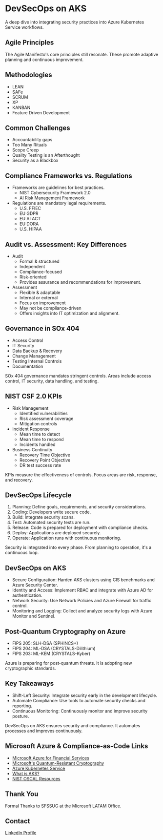 # DevSecOps on AKS

A deep dive into integrating security practices into Azure Kubernetes Service workflows.

## Agile Principles

The Agile Manifesto's core principles still resonate. These promote adaptive planning and continuous improvement.

## Methodologies

- LEAN
- SAFe
- SCRUM
- XP
- KANBAN
- Feature Driven Development

## Common Challenges

- Accountability gaps
- Too Many Rituals
- Scope Creep
- Quality Testing is an Afterthought
- Security as a Blackbox

## Compliance Frameworks vs. Regulations

- Frameworks are guidelines for best practices.
  - NIST Cybersecurity Framework 2.0
  - AI Risk Management Framework
- Regulations are mandatory legal requirements.
  - U.S. FFIEC
  - EU GDPR
  - EU AI ACT
  - EU DORA
  - U.S. HIPAA

## Audit vs. Assessment: Key Differences

- Audit
  - Formal & structured
  - Independent
  - Compliance-focused
  - Risk-oriented
  - Provides assurance and recommendations for improvement.
- Assessment
  - Flexible & adaptable
  - Internal or external
  - Focus on improvement
  - May not be compliance-driven
  - Offers insights into IT optimization and alignment.

## Governance in SOx 404

- Access Control
- IT Security
- Data Backup & Recovery
- Change Management
- Testing Internal Controls
- Documentation

SOx 404 governance mandates stringent controls. Areas include access control, IT security, data handling, and testing.

## NIST CSF 2.0 KPIs

- Risk Management
  - Identified vulnerabilities
  - Risk assessment coverage
  - Mitigation controls
- Incident Response
  - Mean time to detect
  - Mean time to respond
  - Incidents handled
- Business Continuity
  - Recovery Time Objective
  - Recovery Point Objective
  - DR test success rate

KPIs measure the effectiveness of controls. Focus areas are risk, response, and recovery.

## DevSecOps Lifecycle

1. Planning: Define goals, requirements, and security considerations.
2. Coding: Developers write secure code.
3. Build: Integrate security scans.
4. Test: Automated security tests are run.
5. Release: Code is prepared for deployment with compliance checks.
6. Deploy: Applications are deployed securely.
7. Operate: Application runs with continuous monitoring.

Security is integrated into every phase. From planning to operation, it's a continuous loop.

## DevSecOps on AKS

- Secure Configuration: Harden AKS clusters using CIS benchmarks and Azure Security Center.
- Identity and Access: Implement RBAC and integrate with Azure AD for authentication.
- Network Security: Use Network Policies and Azure Firewall for traffic control.
- Monitoring and Logging: Collect and analyze security logs with Azure Monitor and Sentinel.

## Post-Quantum Cryptography on Azure

- FIPS 205: SLH-DSA (SPHINCS+)
- FIPS 204: ML-DSA (CRYSTALS-Dilithium)
- FIPS 203: ML-KEM (CRYSTALS-Kyber)

Azure is preparing for post-quantum threats. It is adopting new cryptographic standards.


## Key Takeaways

- Shift-Left Security: Integrate security early in the development lifecycle.
- Automate Compliance: Use tools to automate security checks and reporting.
- Continuous Monitoring: Continuously monitor and improve security posture.

DevSecOps on AKS ensures security and compliance. It automates processes and improves continuously.

## Microsoft Azure & Compliance-as-Code Links

- [Microsoft Azure for Financial Services](https://learn.microsoft.com/en-us/industry/financial-services/microsoft-azure-fsi)
- [Microsoft's Quantum-Resistant Cryptography](https://techcommunity.microsoft.com/blog/microsoft-security-blog/microsofts-quantum-resistant-cryptography-is-here/4238780)
- [Azure Kubernetes Service](https://azure.microsoft.com/en-us/products/kubernetes-service/?msockid=3568ca0299606f9b1545df03981b6ed7)
- [What is AKS?](https://learn.microsoft.com/en-us/azure/aks/what-is-aks)
- [NIST OSCAL Resources](https://pages.nist.gov/OSCAL/resources/concepts/terminology/)
## Thank You

Formal Thanks to SFSSUG at the Microsoft LATAM Office.

## Contact

[LinkedIn Profile](https://www.linkedin.com/in/professionalvek/)
